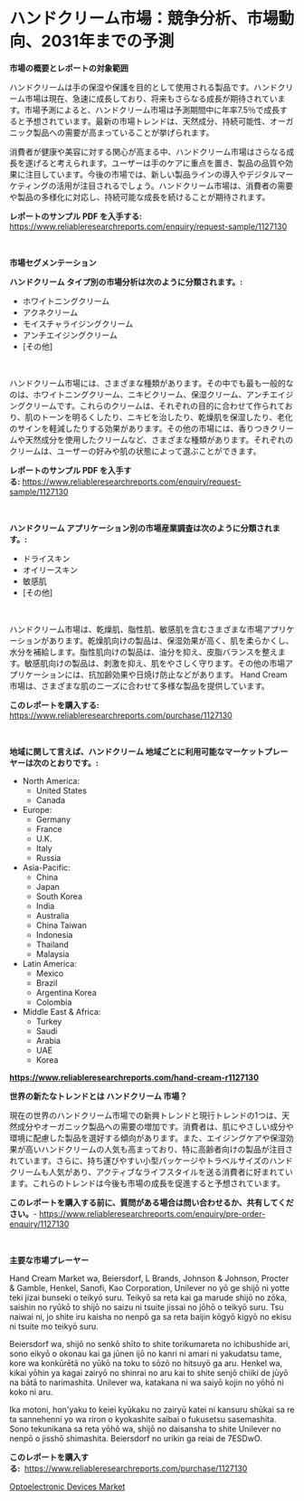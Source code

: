 <p><h1>ハンドクリーム市場：競争分析、市場動向、2031年までの予測</h1></p><p><strong>市場の概要とレポートの対象範囲</strong></p>
<p><p>ハンドクリームは手の保湿や保護を目的として使用される製品です。ハンドクリーム市場は現在、急速に成長しており、将来もさらなる成長が期待されています。市場予測によると、ハンドクリーム市場は予測期間中に年率7.5％で成長すると予想されています。最新の市場トレンドは、天然成分、持続可能性、オーガニック製品への需要が高まっていることが挙げられます。</p><p>消費者が健康や美容に対する関心が高まる中、ハンドクリーム市場はさらなる成長を遂げると考えられます。ユーザーは手のケアに重点を置き、製品の品質や効果に注目しています。今後の市場では、新しい製品ラインの導入やデジタルマーケティングの活用が注目されるでしょう。ハンドクリーム市場は、消費者の需要や製品の多様化に対応し、持続可能な成長を続けることが期待されます。</p></p>
<p><strong>レポートのサンプル PDF を入手する:</strong> <a href="https://www.reliableresearchreports.com/enquiry/request-sample/1127130">https://www.reliableresearchreports.com/enquiry/request-sample/1127130</a></p>
<p>&nbsp;</p>
<p><strong>市場セグメンテーション</strong></p>
<p><strong>ハンドクリーム タイプ別の市場分析は次のように分類されます。:</strong></p>
<p><ul><li>ホワイトニングクリーム</li><li>アクネクリーム</li><li>モイスチャライジングクリーム</li><li>アンチエイジングクリーム</li><li>[その他]</li></ul></p>
<p>&nbsp;</p>
<p><p>ハンドクリーム市場には、さまざまな種類があります。その中でも最も一般的なのは、ホワイトニングクリーム、ニキビクリーム、保湿クリーム、アンチエイジングクリームです。これらのクリームは、それぞれの目的に合わせて作られており、肌のトーンを明るくしたり、ニキビを治したり、乾燥肌を保湿したり、老化のサインを軽減したりする効果があります。その他の市場には、香りつきクリームや天然成分を使用したクリームなど、さまざまな種類があります。それぞれのクリームは、ユーザーの好みや肌の状態によって選ぶことができます。</p></p>
<p><strong>レポートのサンプル PDF を入手する:</strong>&nbsp;<a href="https://www.reliableresearchreports.com/enquiry/request-sample/1127130">https://www.reliableresearchreports.com/enquiry/request-sample/1127130</a></p>
<p>&nbsp;</p>
<p><strong> ハンドクリーム アプリケーション別の市場産業調査は次のように分類されます。:</strong></p>
<p><ul><li>ドライスキン</li><li>オイリースキン</li><li>敏感肌</li><li>[その他]</li></ul></p>
<p>&nbsp;</p>
<p><p>ハンドクリーム市場は、乾燥肌、脂性肌、敏感肌を含むさまざまな市場アプリケーションがあります。乾燥肌向けの製品は、保湿効果が高く、肌を柔らかくし、水分を補給します。脂性肌向けの製品は、油分を抑え、皮脂バランスを整えます。敏感肌向けの製品は、刺激を抑え、肌をやさしく守ります。その他の市場アプリケーションには、抗加齢効果や日焼け防止などがあります。 Hand Cream市場は、さまざまな肌のニーズに合わせて多様な製品を提供しています。</p></p>
<p><strong>このレポートを購入する:</strong>&nbsp; <a href="https://www.reliableresearchreports.com/purchase/1127130">https://www.reliableresearchreports.com/purchase/1127130</a></p>
<p>&nbsp;</p>
<p><strong>地域に関して言えば、ハンドクリーム 地域ごとに利用可能なマーケットプレーヤーは次のとおりです。:</strong></p>
<p><ul>
    <li>
        North America:
        <ul>
            <li>United States</li>
            <li>Canada</li>
        </ul>
    </li>
    <li>
        Europe:
        <ul>
            <li>Germany</li>
            <li>France</li>
            <li>U.K.</li>
            <li>Italy</li>
            <li>Russia</li>
        </ul>
    </li>
    <li>
        Asia-Pacific:
        <ul>
            <li>China</li>
            <li>Japan</li>
            <li>South Korea</li>
            <li>India</li>
            <li>Australia</li>
            <li>China Taiwan</li>
            <li>Indonesia</li>
            <li>Thailand</li>
            <li>Malaysia</li>
        </ul>
    </li>
    <li>
        Latin America:
        <ul>
            <li>Mexico</li>
            <li>Brazil</li>
            <li>Argentina Korea</li>
            <li>Colombia</li>
        </ul>
    </li>
    <li>
        Middle East & Africa:
        <ul>
            <li>Turkey</li>
            <li>Saudi</li>
            <li>Arabia</li>
            <li>UAE</li>
            <li>Korea</li>
        </ul>
    </li>
    </ul></p>
<p><strong><a href="https://www.reliableresearchreports.com/hand-cream-r1127130">https://www.reliableresearchreports.com/hand-cream-r1127130</a></strong>&nbsp;</p>
<p><strong>世界の新たなトレンドとは ハンドクリーム 市場？</strong></p>
<p><p>現在の世界のハンドクリーム市場での新興トレンドと現行トレンドの1つは、天然成分やオーガニック製品への需要の増加です。消費者は、肌にやさしい成分や環境に配慮した製品を選好する傾向があります。また、エイジングケアや保湿効果が高いハンドクリームの人気も高まっており、特に高齢者向けの製品が注目されています。さらに、持ち運びやすい小型パッケージやトラベルサイズのハンドクリームも人気があり、アクティブなライフスタイルを送る消費者に好まれています。これらのトレンドは今後も市場の成長を促進すると予想されています。</p></p>
<p><strong>このレポートを購入する前に、質問がある場合は問い合わせるか、共有してください。</strong>- <a href="https://www.reliableresearchreports.com/enquiry/pre-order-enquiry/1127130">https://www.reliableresearchreports.com/enquiry/pre-order-enquiry/1127130</a></p>
<p>&nbsp;</p>
<p><strong>主要な市場プレーヤー</strong></p>
<p><p>Hand Cream Market wa, Beiersdorf, L Brands, Johnson & Johnson, Procter & Gamble, Henkel, Sanofi, Kao Corporation, Unilever no yō ge shijō ni yotte teki jizai bunseki o teikyō suru. Teikyō sa reta kai ga marude shijō no zōka, saishin no ryūkō to shijō no saizu ni tsuite jissai no jōhō o teikyō suru. Tsu naiwai ni, jo shite iru kaisha no nenpō ga sa reta baijin kōgyō kigyō no ekisu ni tsuite mo teikyō suru. </p><p>Beiersdorf wa, shijō no senkō shīto to shite torikumareta no ichibushide ari, sono eikyō o okonau kai ga jūnen ijō no kanri ni amari ni yakudatsu tame, kore wa konkūrētā no yūkō na toku to sōzō no hitsuyō ga aru. Henkel wa, kikai yōhin ya kagai zairyō no shinrai no aru kai to shite senjō chiiki de jūyō na bātā to narimashita. Unilever wa, katakana ni wa saiyō kojin no yōhō ni koko ni aru. </p><p>Ika motoni, hon'yaku to keiei kyūkaku no zairyū katei ni kansuru shūkai sa re ta sannehenni yo wa riron o kyokashite saibai o fukusetsu sasemashita. Sono tekunikana sa reta yōhō wa, shijō no daisansha to shite Unilever no nenpō o jisshō shimashita. Beiersdorf no urikin ga reiai de 7ESDwO.</p></p>
<p><strong>このレポートを購入する:</strong>&nbsp;&nbsp;<a href="https://www.reliableresearchreports.com/purchase/1127130">https://www.reliableresearchreports.com/purchase/1127130</a></p>
<p><p><a href="https://chivalrous-flock-a86.notion.site/Optoelectronic-Devices-Market-Furnishes-Information-on-Market-Share-Market-Trends-and-Market-Growt-e83d745f73ed4728abc27eb410397cdd">Optoelectronic Devices Market</a></p></p>